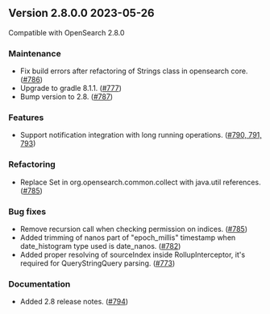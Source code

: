 ## Version 2.8.0.0 2023-05-26

Compatible with OpenSearch 2.8.0

### Maintenance
* Fix build errors after refactoring of Strings class in opensearch core. ([#786](https://github.com/opensearch-project/index-management/pull/786))
* Upgrade to gradle 8.1.1. ([#777](https://github.com/opensearch-project/index-management/pull/777))
* Bump version to 2.8. ([#787](https://github.com/opensearch-project/index-management/pull/787))

### Features
* Support notification integration with long running operations. ([#790, 791, 793](https://github.com/opensearch-project/index-management/pull/793))

### Refactoring
* Replace Set in org.opensearch.common.collect with java.util references. ([#785](https://github.com/opensearch-project/index-management/pull/785))

### Bug fixes
* Remove recursion call when checking permission on indices. ([#785](https://github.com/opensearch-project/index-management/pull/785))
* Added trimming of nanos part of "epoch_millis" timestamp when date_histogram type used is date_nanos. ([#782](https://github.com/opensearch-project/index-management/pull/782))
* Added proper resolving of sourceIndex inside RollupInterceptor, it's required for QueryStringQuery parsing. ([#773](https://github.com/opensearch-project/index-management/pull/773))

### Documentation
* Added 2.8 release notes. ([#794](https://github.com/opensearch-project/index-management/pull/794))